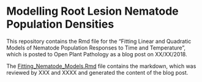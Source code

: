 Modelling Root Lesion Nematode Population Densities
================

This repository contains the Rmd file for the “Fitting Linear and
Quadratic Models of Nematode Population Responses to Time and
Temperature”, which is posted to Open Plant Pathology as a blog post on
XX/XX/2018.

The [Fitting\_Nematode\_Models.Rmd](Fitting_Nematode_Models.Rmd) file
contains the markdown, which was reviewed by XXX and XXXX and generated
the content of the blog post.
